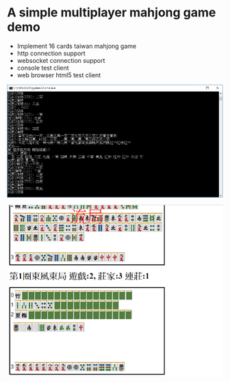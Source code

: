 # A simple multiplayer mahjong game demo

* Implement 16 cards taiwan mahjong game
* http connection support
* websocket connection support
* console test client
* web browser html5 test client

![console](mj_console.png)

![html5](mj_html5.png)
